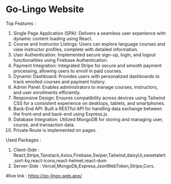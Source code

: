 # Go-Lingo Website

Top Features :
1. Single Page Application (SPA): Delivers a seamless user experience with dynamic content loading using React.
2.	Course and Instructor Listings: Users can explore language courses and view instructor profiles, complete with detailed information.
3.	User Authentication: Implemented secure sign-up, login, and logout functionalities using Firebase Authentication.
4.	Payment Integration: Integrated Stripe for secure and smooth payment processing, allowing users to enroll in paid courses.
5.	Dynamic Dashboard: Provides users with personalized dashboards to track enrolled courses and payment history.
6.	Admin Panel: Enables administrators to manage courses, instructors, and user enrollments efficiently.
7.	Responsive Design: Ensures compatibility across devices using Tailwind CSS for a consistent experience on desktops, tablets, and smartphones.
8.	Back-End API: Built a RESTful API for handling data exchange between the front-end and back-end using Express.js.
9.	Database Integration: Utilized MongoDB for storing and managing user, course, and transaction data.
10. Private Route is implemented on pages.

Used Packages : 
1. Client-Side : React,Stripe,Tanstack,Axios,Firebase,Swiper,Tailwind,daisyUi,sweetalert,sort-by,react-icons,react-helmet,react-dom
2. Server-Side : Vercel,MongoDb,Express,JsonWebToken,Stripe,Cors.
   
#live link : https://go-lingo.web.app/ 
